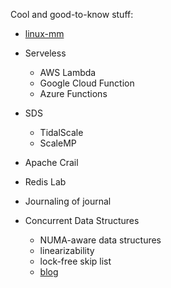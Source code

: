 Cool and good-to-know stuff:

- [linux-mm](https://linux-mm.org/LinuxMM)

- Serveless
    - AWS Lambda
    - Google Cloud Function
    - Azure Functions

- SDS
     - TidalScale
     - ScaleMP

- Apache Crail
- Redis Lab

- Journaling of journal

- Concurrent Data Structures
    - NUMA-aware data structures
    - linearizability
    - lock-free skip list
    - [blog](https://www.addthis.com/blog/2013/04/25/the-secret-life-of-concurrent-data-structures/)
